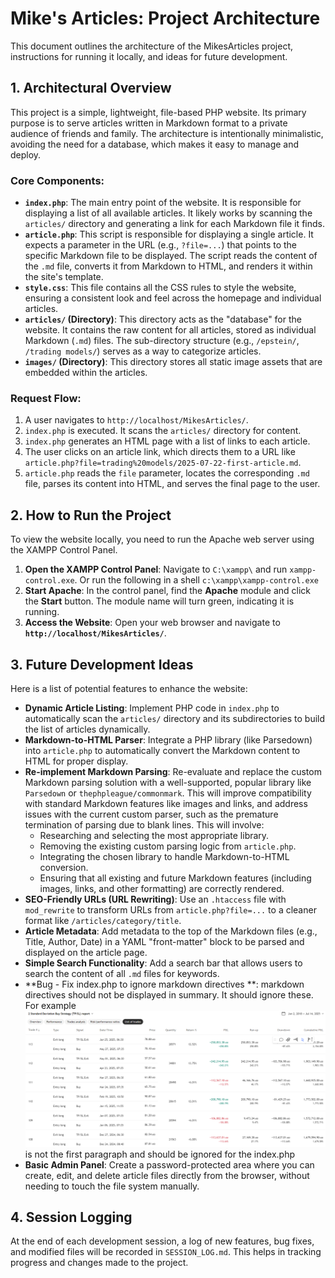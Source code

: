 # Mike's Articles: Project Architecture

This document outlines the architecture of the MikesArticles project, instructions for running it locally, and ideas for future development.

## 1. Architectural Overview

This project is a simple, lightweight, file-based PHP website. Its primary purpose is to serve articles written in Markdown format to a private audience of friends and family. The architecture is intentionally minimalistic, avoiding the need for a database, which makes it easy to manage and deploy.

### Core Components:

*   **`index.php`**: The main entry point of the website. It is responsible for displaying a list of all available articles. It likely works by scanning the `articles/` directory and generating a link for each Markdown file it finds.
*   **`article.php`**: This script is responsible for displaying a single article. It expects a parameter in the URL (e.g., `?file=...`) that points to the specific Markdown file to be displayed. The script reads the content of the `.md` file, converts it from Markdown to HTML, and renders it within the site's template.
*   **`style.css`**: This file contains all the CSS rules to style the website, ensuring a consistent look and feel across the homepage and individual articles.
*   **`articles/` (Directory)**: This directory acts as the "database" for the website. It contains the raw content for all articles, stored as individual Markdown (`.md`) files. The sub-directory structure (e.g., `/epstein/`, `/trading models/`) serves as a way to categorize articles.
*   **`images/` (Directory)**: This directory stores all static image assets that are embedded within the articles.

### Request Flow:

1.  A user navigates to `http://localhost/MikesArticles/`.
2.  `index.php` is executed. It scans the `articles/` directory for content.
3.  `index.php` generates an HTML page with a list of links to each article.
4.  The user clicks on an article link, which directs them to a URL like `article.php?file=trading%20models/2025-07-22-first-article.md`.
5.  `article.php` reads the `file` parameter, locates the corresponding `.md` file, parses its content into HTML, and serves the final page to the user.

## 2. How to Run the Project

To view the website locally, you need to run the Apache web server using the XAMPP Control Panel.

1.  **Open the XAMPP Control Panel**: Navigate to `C:\xampp\` and run `xampp-control.exe`. Or run the following in a shell `c:\xampp\xampp-control.exe`
2.  **Start Apache**: In the control panel, find the **Apache** module and click the **Start** button. The module name will turn green, indicating it is running.
3.  **Access the Website**: Open your web browser and navigate to **`http://localhost/MikesArticles/`**.

## 3. Future Development Ideas

Here is a list of potential features to enhance the website:

*   **Dynamic Article Listing**: Implement PHP code in `index.php` to automatically scan the `articles/` directory and its subdirectories to build the list of articles dynamically.
*   **Markdown-to-HTML Parser**: Integrate a PHP library (like Parsedown) into `article.php` to automatically convert the Markdown content to HTML for proper display.
*   **Re-implement Markdown Parsing**: Re-evaluate and replace the custom Markdown parsing solution with a well-supported, popular library like `Parsedown` or `thephpleague/commonmark`. This will improve compatibility with standard Markdown features like images and links, and address issues with the current custom parser, such as the premature termination of parsing due to blank lines. This will involve:
    *   Researching and selecting the most appropriate library.
    *   Removing the existing custom parsing logic from `article.php`.
    *   Integrating the chosen library to handle Markdown-to-HTML conversion.
    *   Ensuring that all existing and future Markdown features (including images, links, and other formatting) are correctly rendered.
*   **SEO-Friendly URLs (URL Rewriting)**: Use an `.htaccess` file with `mod_rewrite` to transform URLs from `article.php?file=...` to a cleaner format like `/articles/category/title`.
*   **Article Metadata**: Add metadata to the top of the Markdown files (e.g., Title, Author, Date) in a YAML "front-matter" block to be parsed and displayed on the article page.
*   **Simple Search Functionality**: Add a search bar that allows users to search the content of all `.md` files for keywords.
*   **Bug -  Fix index.php to ignore markdown directives **: markdown directives should not be displayed in summary.  It should ignore these.  For example ![Alt text](images/TQQQ_strategy.png) is not the first paragraph and should be ignored for the index.php
*   **Basic Admin Panel**: Create a password-protected area where you can create, edit, and delete article files directly from the browser, without needing to touch the file system manually.

## 4. Session Logging

At the end of each development session, a log of new features, bug fixes, and modified files will be recorded in `SESSION_LOG.md`. This helps in tracking progress and changes made to the project.
